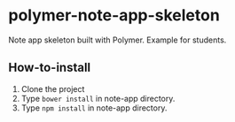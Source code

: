 # polymer-note-app-skeleton
Note app skeleton built with Polymer. Example for students.

## How-to-install
 1. Clone the project
 2. Type `bower install` in note-app directory.
 3. Type `npm install` in note-app directory.

